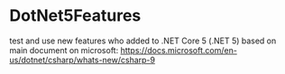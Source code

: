 # DotNet5Features
test and use new features who added to .NET Core 5 (.NET 5)
based on main document on microsoft:
  https://docs.microsoft.com/en-us/dotnet/csharp/whats-new/csharp-9
